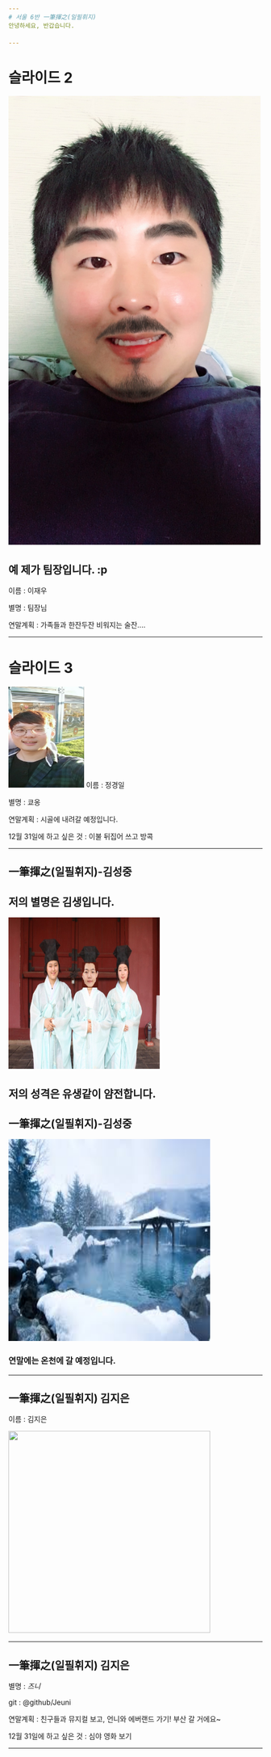 ```yaml
---
# 서울 6반 一筆揮之(일필휘지)
안녕하세요, 반갑습니다.

---
```

# 슬라이드 2

<img src="img/Team_Jang.JPG" width="500">

## 예 제가 팀장입니다. :p

이름 : 이재우

별명 : 팀장님

연말계획 : 가족들과 한잔두잔 비워지는 술잔....



---
# 슬라이드 3
<img src="img/kyooong.jpg" width="150" height="200">
이름 : 정경일


별명 : 쿄옹

연말계획 : 시골에 내려갈 예정입니다.

12월 31일에 하고 싶은 것 : 이불 뒤집어 쓰고 방콕 

---
## 一筆揮之(일필휘지)-김성중

## 저의 별명은 김생입니다.
<img src="img/you1.jpg" width="300" height="300">

저의 성격은 유생같이 얌전합니다.
---
## 一筆揮之(일필휘지)-김성중

<img src="img/onchen.jpg" width="400" height="400">

### 연말에는 온천에 갈 예정입니다.

---
## 一筆揮之(일필휘지) 김지은
이름 : 김지은 

<img src="https://raw.githubusercontent.com/Jeuni/ssafy-6-hotlife/master/img/IMG_0110.JPG" width="400" height="400">

--- 
## 一筆揮之(일필휘지) 김지은
별명 : *즈니*

git : @github/Jeuni

연말계획 : 친구들과 뮤지컬 보고, 언니와 에버랜드 가기! 부산 갈 거에요~

12월 31일에 하고 싶은 것 : 심야 영화 보기

---
